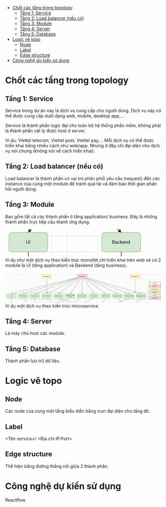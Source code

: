 - [Chốt các tầng trong topology](#chốt-các-tầng-trong-topology)
  - [Tầng 1: Service](#tầng-1-service)
  - [Tầng 2: Load balancer (nếu có)](#tầng-2-load-balancer-nếu-có)
  - [Tầng 3: Module](#tầng-3-module)
  - [Tầng 4: Server](#tầng-4-server)
  - [Tầng 5: Database](#tầng-5-database)
- [Logic vẽ topo](#logic-vẽ-topo)
  - [Node](#node)
  - [Label](#label)
  - [Edge structure](#edge-structure)
- [Công nghệ dự kiến sử dụng](#công-nghệ-dự-kiến-sử-dụng)

# Chốt các tầng trong topology
## Tầng 1: Service
Service trong dự án này là dịch vụ cung cấp cho người dùng. Dịch vụ này có thể được cung cấp dưới dạng web, mobile, desktop app,...

Service là thành phần logic đại cho toàn bộ hệ thống phần mềm, không phải là thành phần vật lý được host ở server.

Ví dụ: Viettel telecom, Viettel post, Viettel pay,... Mỗi dịch vụ có thể được triển khai bằng nhiều cách như web/app. Nhưng ở đây chỉ đại diện cho dịch vụ nói chung (không nói về cách triển khai).

## Tầng 2: Load balancer (nếu có)
Load balancer là thành phần có vai trò phân phối yêu cầu (request) đến các instance của cùng một module để tránh quá tải và đảm bảo thời gian phản hồi người dùng.

## Tầng 3: Module
Bao gồm tất cả các thành phần ở tầng application/ business. Đây là những thành phần trực tiếp cấu thành ứng dụng.

![alt text](image-23.png)  
Ví dụ như một dịch vụ theo kiến trúc monolith chỉ triển khai trên web sẽ có 2 module là UI (tầng application) và Backend (tầng business).

![alt text](image-24.png)  
Ví dụ một dịch vụ theo kiến trúc microservice.

## Tầng 4: Server
Là máy chủ host các module.

## Tầng 5: Database
Thành phần lưu trữ dữ liệu.

# Logic vẽ topo
## Node
Các node của cùng một tầng biểu diễn bằng icon đại diện cho tầng đó.

## Label
<Tên service>/ <Địa chỉ IP:Port>

## Edge structure
Thể hiện bằng đường thẳng nối giữa 2 thành phần.

# Công nghệ dự kiến sử dụng
Reactflow
